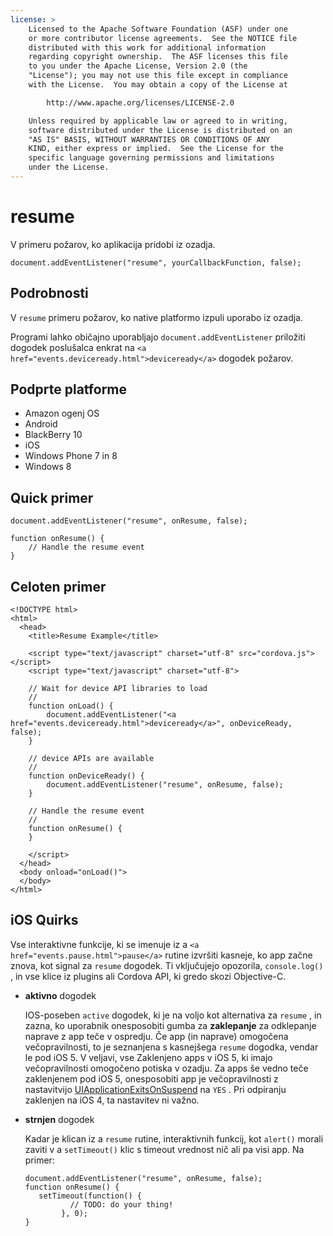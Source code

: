 ```yaml
---
license: >
    Licensed to the Apache Software Foundation (ASF) under one
    or more contributor license agreements.  See the NOTICE file
    distributed with this work for additional information
    regarding copyright ownership.  The ASF licenses this file
    to you under the Apache License, Version 2.0 (the
    "License"); you may not use this file except in compliance
    with the License.  You may obtain a copy of the License at

        http://www.apache.org/licenses/LICENSE-2.0

    Unless required by applicable law or agreed to in writing,
    software distributed under the License is distributed on an
    "AS IS" BASIS, WITHOUT WARRANTIES OR CONDITIONS OF ANY
    KIND, either express or implied.  See the License for the
    specific language governing permissions and limitations
    under the License.
---
```


# resume

V primeru požarov, ko aplikacija pridobi iz ozadja.

    document.addEventListener("resume", yourCallbackFunction, false);
    

## Podrobnosti

V `resume` primeru požarov, ko native platformo izpuli uporabo iz ozadja.

Programi lahko običajno uporabljajo `document.addEventListener` priložiti dogodek poslušalca enkrat na `<a href="events.deviceready.html">deviceready</a>` dogodek požarov.

## Podprte platforme

*   Amazon ogenj OS
*   Android
*   BlackBerry 10
*   iOS
*   Windows Phone 7 in 8
*   Windows 8

## Quick primer

    document.addEventListener("resume", onResume, false);
    
    function onResume() {
        // Handle the resume event
    }
    

## Celoten primer

    <!DOCTYPE html>
    <html>
      <head>
        <title>Resume Example</title>
    
        <script type="text/javascript" charset="utf-8" src="cordova.js"></script>
        <script type="text/javascript" charset="utf-8">
    
        // Wait for device API libraries to load
        //
        function onLoad() {
            document.addEventListener("<a href="events.deviceready.html">deviceready</a>", onDeviceReady, false);
        }
    
        // device APIs are available
        //
        function onDeviceReady() {
            document.addEventListener("resume", onResume, false);
        }
    
        // Handle the resume event
        //
        function onResume() {
        }
    
        </script>
      </head>
      <body onload="onLoad()">
      </body>
    </html>
    

## iOS Quirks

Vse interaktivne funkcije, ki se imenuje iz a `<a href="events.pause.html">pause</a>` rutine izvršiti kasneje, ko app začne znova, kot signal za `resume` dogodek. Ti vključujejo opozorila, `console.log()` , in vse klice iz plugins ali Cordova API, ki gredo skozi Objective-C.

*   **aktivno** dogodek
    
    IOS-poseben `active` dogodek, ki je na voljo kot alternativa za `resume` , in zazna, ko uporabnik onesposobiti gumba za **zaklepanje** za odklepanje naprave z app teče v ospredju. Če app (in naprave) omogočena večopravilnosti, to je seznanjena s kasnejšega `resume` dogodka, vendar le pod iOS 5. V veljavi, vse Zaklenjeno apps v iOS 5, ki imajo večopravilnosti omogočeno potiska v ozadju. Za apps še vedno teče zaklenjenem pod iOS 5, onesposobiti app je večopravilnosti z nastavitvijo [UIApplicationExitsOnSuspend][1] na `YES` . Pri odpiranju zaklenjen na iOS 4, ta nastavitev ni važno.

*   **strnjen** dogodek
    
    Kadar je klican iz a `resume` rutine, interaktivnih funkcij, kot `alert()` morali zaviti v a `setTimeout()` klic s timeout vrednost nič ali pa visi app. Na primer:
    
        document.addEventListener("resume", onResume, false);
        function onResume() {
           setTimeout(function() {
                  // TODO: do your thing!
                }, 0);
        }
        

 [1]: http://developer.apple.com/library/ios/#documentation/general/Reference/InfoPlistKeyReference/Articles/iPhoneOSKeys.html
